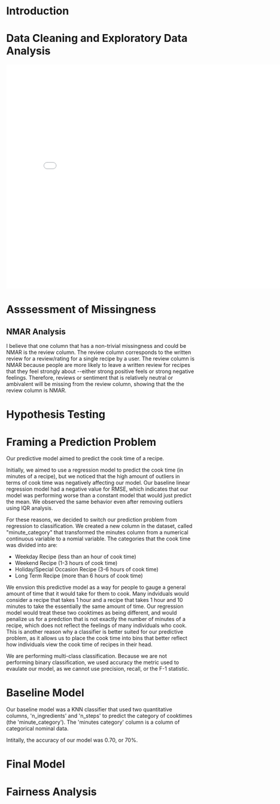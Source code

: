 # Introduction 

# Data Cleaning and Exploratory Data Analysis 

<iframe
  src="rating_distributions.html"
  width="800"
  height="600"
  frameborder="0"
></iframe>

# Asssessment of Missingness
## NMAR Analysis 
I believe that one column that has a non-trivial missingness and could be NMAR is the review column. The review column corresponds to the written review for a review/rating for a single recipe by a user. The review column is NMAR because people are more likely to leave a written review for recipes that they feel strongly about --either strong positive feels or strong negative feelings. Therefore, reviews or sentiment that is relatively neutral or ambivalent will be missing from the review column, showing that the the review column is NMAR. 

# Hypothesis Testing 

# Framing a Prediction Problem
Our predictive model aimed to predict the cook time of a recipe. 

Initially, we aimed to use a regression model to predict the cook time (in minutes of a recipe), but we noticed that the high amount of outliers in terms of cook time was negatively affecting our model. Our baseline linear regression model had a negative value for RMSE, which indicates that our model was performing worse than a constant model that would just predict the mean. We observed the same behavior even after removing outliers using IQR analysis. 

For these reasons, we decided to switch our prediction problem from regression to classification. We created a new column in the dataset, called "minute_category" that transformed the minutes column from a numerical continuous variable to a nomial variable. 
The categories that the cook time was divided into are: 
- Weekday Recipe (less than an hour of cook time)
- Weekend Recipe (1-3 hours of cook time)
- Holiday/Special Occasion Recipe (3-6 hours of cook time)
- Long Term Recipe (more than 6 hours of cook time)

We envsion this predictive model as a way for people to gauge a general amount of time that it would take for them to cook. Many indviduals would consider a recipe that takes 1 hour and a recipe that takes 1 hour and 10 minutes to take the essentially the same amount of time. Our regression model would treat these two cooktimes as being different, and would penalize us for a predction that is not exactly the number of minutes of a recipe, which does not reflect the feelings of many individuals who cook. This is another reason why a classifier is better suited for our predictive problem, as it allows us to place the cook time into bins that better reflect how individuals view the cook time of recipes in their head. 

We are performing multi-class classification. Because we are not performing binary classification, we used accuracy the metric used to evaulate our model, as we cannot use precision, recall, or the F-1 statistic. 

# Baseline Model

Our baseline model was a KNN classifier that used two quantitative columns, 'n_ingredients' and 'n_steps' to predict the category of cooktimes (the 'minute_category'). The 'minutes category' column is a column of categorical nominal data. 

Intitally, the accuracy of our model was 0.70, or 70%. 

# Final Model
# Fairness Analysis
